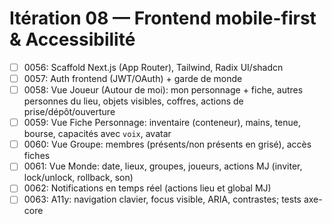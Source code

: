 # Itération 08 — Frontend mobile-first & Accessibilité

- [ ] 0056: Scaffold Next.js (App Router), Tailwind, Radix UI/shadcn
- [ ] 0057: Auth frontend (JWT/OAuth) + garde de monde
- [ ] 0058: Vue Joueur (Autour de moi): mon personnage + fiche, autres personnes du lieu, objets visibles, coffres, actions de prise/dépôt/ouverture
- [ ] 0059: Vue Fiche Personnage: inventaire (conteneur), mains, tenue, bourse, capacités avec `voix`, avatar
- [ ] 0060: Vue Groupe: membres (présents/non présents en grisé), accès fiches
- [ ] 0061: Vue Monde: date, lieux, groupes, joueurs, actions MJ (inviter, lock/unlock, rollback, son)
- [ ] 0062: Notifications en temps réel (actions lieu et global MJ)
- [ ] 0063: A11y: navigation clavier, focus visible, ARIA, contrastes; tests axe-core
